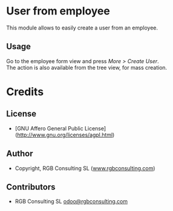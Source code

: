 User from employee
==================

This module allows to easily create a user from an employee.

Usage
-----

Go to the employee form view and press *More > Create User*.  
The action is also available from the tree view, for mass creation.

Credits
=======

License
-------

* [GNU Affero General Public License] (http://www.gnu.org/licenses/agpl.html)

Author
------

* Copyright, RGB Consulting SL (www.rgbconsulting.com)

Contributors
------------

* RGB Consulting SL <odoo@rgbconsulting.com>
